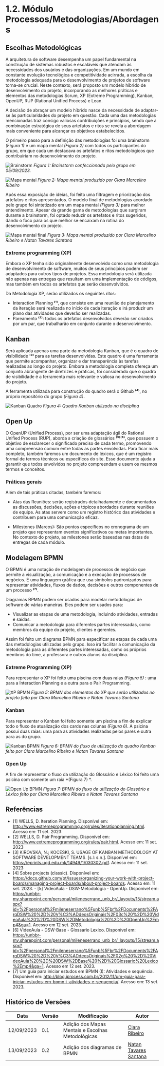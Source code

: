 # 1.2. Módulo Processos/Metodologias/Abordagens

## Escolhas Metodológicas

A arquitetura de software desempenha um papel fundamental na construção de sistemas robustos e escaláveis que atendam às necessidades dos usuários e das organizações. Em um mundo em constante evolução tecnológica e competitividade acirrada, a escolha da metodologia adequada para o desenvolvimento de projetos de software torna-se crucial. Neste contexto, será proposto um modelo híbrido de desenvolvimento do projeto, incorporando as melhores práticas e elementos das metodologias Scrum, XP (Extreme Programming), Kanban, OpenUP, RUP (Rational Unified Process) e Lean.

A decisão de abraçar um modelo híbrido nasce da necessidade de adaptar-se às particularidades do projeto em questão. Cada uma das metodologias mencionadas traz consigo valiosas contribuições e princípios, sendo que a combinação estratégica de seus artefatos e ritos se revela a abordagem mais conveniente para alcançar os objetivos estabelecidos.

O primeiro passo para a definição das metodologias foi uma brainstorm *(Figura 1)* e um mapa mental *(Figura 2)* com todos os participantes do grupo, em que cada um destacava os artefatos e ritos metodológicos que contribuiriam no desenvolvimento do projeto.

![Brainstorm](../assets/Metodologias/brainstorm.jpg)
*Figura 1: Brainstorm confeccionada pelo grupo em 05/09/2023.*

![Mapa mental](../assets/Metodologias/mapaMental.jpg)
*Figura 2: Mapa mental produzido por Clara Marcelino Ribeiro*

Após essa exposição de ideias, foi feito uma filtragem e priorização dos artefatos e ritos apresentados. O modelo final de metodologias acordado pelo grupo foi sintetizado em um mapa mental *(Figura 3)* para melhor entendimento. Apesar da grande gama de metodologias que surgiram durante a brainstorm, foi optado reduzir os artefatos e ritos sugeridos, dando o foco para os que melhor se encaixam na rotina do desenvolvimento do projeto.

![Mapa mental final](../assets/Metodologias/mapaMentalFinal.jpg)
*Figura 3: Mapa mental produzido por Clara Marcelino Ribeiro e Natan Tavares Santana*

### Extreme programming (XP)

Embora o XP tenha sido originalmente desenvolvido como uma metodologia de desenvolvimento de software, muitos de seus princípios podem ser adaptados para outros tipos de projetos. Essa metodologia será utilizada não apenas nas entregas que resultam em uma implementação de códigos, mas também em todos os artefatos que serão desenvolvidos.

Da Metodologia XP, serão utilizados os seguintes ritos:
- Interaction Planning **⁽¹⁾**, que consiste em uma reunião de planejamento da iteração será realizada no início de cada iteração e irá produzir um plano das atividades que deverão ser realizadas.
- Pareamento **⁽²⁾**: todos os artefatos desenvolvidos deverão ser criados por um par, que trabalharão em conjunto durante o desenvolvimento.

## Kanban

Será aplicada apenas uma parte da metodologia Kanban, que é o quadro de visibilidade **⁽³⁾** para as tarefas desenvolvidas. Este quadro é uma ferramenta que permite acompanhar, organizar e dar transparência às tarefas realizadas ao longo do projeto. Embora a metodologia completa ofereça um conjunto abrangente de diretrizes e práticas, foi considerado que o quadro de visibilidade é a ferramenta mais relevante e valiosa no desenvolvimento do projeto.

A ferramenta utilizada para construção do quadro será o Github **⁽⁴⁾**, no próprio repositório do grupo *(Figura 4)*.

![Kanban Quadro](../assets/Metodologias/kanbanBoard.png)
*Figura 4: Quadro Kanban utilizado na disciplina*

## Open Up

O OpenUP (Unified Process), por ser uma adaptação ágil do Rational Unified Process (RUP), aborda a criação de glossários **⁽⁵⁾⁽⁶⁾**, que possuem o objetivo de esclarecer o significado preciso de cada termo, promovendo uma compreensão comum entre todas as partes envolvidas. Para ficar mais completo, também faremos um documento de léxicos, que é um registro formal de termos técnicos ou específicos do site. Esse documento ajuda a garantir que todos envolvidos no projeto compreendam e usem os mesmos termos e conceitos.

### Práticas gerais
Além de tais práticas citadas, também faremos:

- Atas das Reuniões: serão registrados detalhadamente e documentados as discussões, decisões, ações e tópicos abordados durante reuniões de equipe. As atas servem como um registro histórico das atividades e contribuem para uma comunicação eficaz.

- Milestones (Marcos): São pontos específicos no cronograma de um projeto que representam eventos significativos ou metas importantes. No contexto do projeto, as milestones serão baseadas nas datas de entregas de cada módulo.

## Modelagem BPMN

O BPMN é uma notação de modelagem de processos de negócio que permite a visualização, a comunicação e a execução de processos de negócios. É uma linguagem gráfica que usa símbolos padronizados para representar atividades, fluxos de dados, decisões e outros componentes de um processo **⁽⁷⁾**.

Diagramas BPMN podem ser usados para modelar metodologias de software de várias maneiras. Eles podem ser usados para:

- Visualizar as etapas de uma metodologia, incluindo atividades, entradas e saídas.
- Comunicar a metodologia para diferentes partes interessadas, como membros da equipe do projeto, clientes e gerentes.

Assim foi feito um diagrama BPMN para especificar as etapas de cada uma das metodologias utilizadas pelo grupo. Isso irá facilitar a comunicação da metodologia para as diferentes partes interessadas, como os próprios membros do time, a professora e outros alunos da disciplina.

### Extreme Programming (XP)

Para representar o XP foi feito uma piscina com duas raias *(Figura 5)* : uma para a Interaction Planning e a outra para o Pair Programming.

![XP BPMN](../assets/Metodologias/xp_bpmn.png)
*Figura 5: BPMN dos elementos do XP que serão utilizados no projeto feito por Clara Marcelino Ribeiro e Natan Tavares Santana*

### Kanban

Para representar o Kanban foi feito somente um piscina a fim de explicar todo o fluxo de atualização dos cards nas colunas *(Figura 6)*. A psicina possui duas raias: uma para as atividades realizadas pelos pares e outra para as do grupo.

![Kanban BPMN](../assets/Metodologias/kanban_bpmn.png)
*Figura 6: BPMN do fluxo de utilização do quadro Kanban feito por Clara Marcelino Ribeiro e Natan Tavares Santana*

### Open Up

A fim de representar o fluxo da utilização do Glossário e Léxico foi feito uma psicina com somente um raia *(Figura 7) *. 

![Open Up BPMN](../assets/Metodologias/openup_bpmn.png)
*Figura 7: BPMN do fluxo de utilização do Glossário e Léxico feito por Clara Marcelino Ribeiro e Natan Tavares Santana*


## Referências
- [1] WELLS, D. Iteration Planning. Disponível em: <http://www.extremeprogramming.org/rules/iterationplanning.html>. Acesso em: 11 set. 2023
- [2] WELLS, D. Pair Programming. Disponível em: <http://www.extremeprogramming.org/rules/pair.html>. Acesso em: 11 set. 2023
- [3] KIROVSKA, N.; KOCESKI, S. USAGE OF KANBAN METHODOLOGY AT SOFTWARE DEVELOPMENT TEAMS. [s.l: s.n.]. Disponível em: <https://eprints.ugd.edu.mk/14949/1/030302.pdf>. Acesso em: 11 set. 2023
- [4] Sobre projects (classic). Disponível em: <https://docs.github.com/pt/issues/organizing-your-work-with-project-boards/managing-project-boards/about-project-boards>. Acesso em: 11 set. 2023.
‌- [5] VideoAula - DSW-Metodologia - OpenUp. Disponível em: <https://unbbr-my.sharepoint.com/personal/mileneserrano_unb_br/_layouts/15/stream.aspx?id=%2Fpersonal%2Fmileneserrano%5Funb%5Fbr%2FDocuments%2FArqDSW%20%2D%20V%C3%ADdeosOriginais%2F03c%20%2D%20VideoAula%20%2D%20DSW%2DMetodologia%20%2D%20OpenUp%2Emp4&ga=1>. Acesso em 12 set. 2023.
- [6] VideoAula - DSW-Base - Glossario Lexico. Disponível em: <https://unbbr-my.sharepoint.com/personal/mileneserrano_unb_br/_layouts/15/stream.aspx?id=%2Fpersonal%2Fmileneserrano%5Funb%5Fbr%2FDocuments%2FArqDSW%20%2D%20V%C3%ADdeosOriginais%2F02g%20%2D%20VideoAula%20%2D%20DSW%2DBase%20%2D%20Glossario%20Lexico%2Emp4&ga=1>. Acesso em 12 set. 2023.
- [7] Um guia para iniciar estudos em BPMN (I): Atividades e sequência. Disponível em: <http://blog.iprocess.com.br/2012/11/um-guia-para-iniciar-estudos-em-bpmn-i-atividades-e-sequencia/>. Acesso em: 13 set. 2023.

## Histórico de Versões

| Data       | Versão  | Modificação        | Autor   |
|------------|---------|--------------------|---------|
| 12/09/2023 | 0.1 | Adição dos Mapas Mentais e Escolhas Metodológicas | [Clara Ribeiro](https://github.com/clara-ribeiro) |
| 13/09/2023 | 0.2 | Adição dos diagramas de BPMN | [Natan Tavares Santana](https://github.com/Neitan2001) |